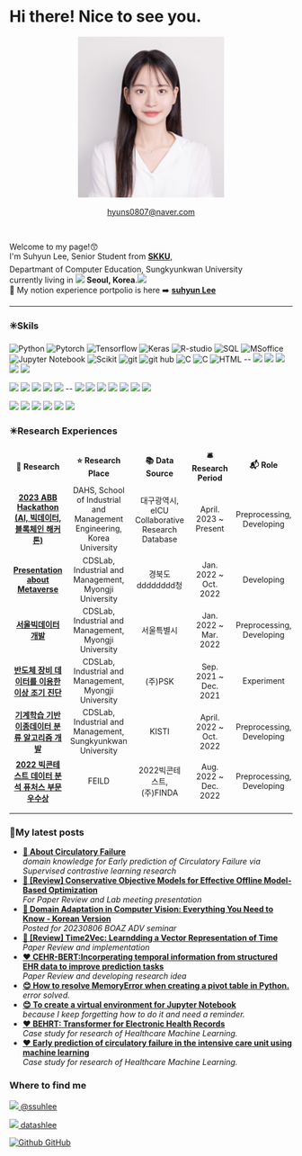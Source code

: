 ### <h1> Hi there! Nice to see you. </h1>

<!--
**leeturtle/leeturtle** is a ✨ _special_ ✨ repository because its `README.md` (this file) appears on your GitHub profile.

Here are some ideas to get you started:

- 👋🔭 I’m currently working on ...
- 🌱 I’m currently learning ...
- 👯 I’m looking to collaborate on ...
- 🤔 I’m looking for help with ...
- 💬 Ask me about ...
- 📫 How to reach me: ...
- 😄 Pronouns: ...
- ⚡ Fun fact: ...
-->

<p align="center"><img src="https://github.com/leeturtle/profile/blob/de80b1fab032372235e387a9a28008fdaf0f87b1/me.png" width="260"/></p>
<p align="center"><a href="hyuns0807@naver.com">hyuns0807@naver.com</a></p>
<br>
	
<p>Welcome to my page!😙 </br> I'm Suhyun Lee, Senior Student from <a href="https://comedu.skku.edu/comedu/index.do"><b>SKKU</b>,<br>
</a>  Departmant of Computer Education, Sungkyunkwan University <img src="https://search.pstatic.net/common/?src=http%3A%2F%2Fcafefiles.naver.net%2FMjAxNjEwMDhfNTQg%2FMDAxNDc1ODkwNzMyOTE4.oXdbJ7fdOnwYuhPw1IttOWjzejG6qwAbHzoSgN0Vhq4g.81i4fW-PqjC2km_vk1vo76pcEIhKZseKQi6HpY8NA_sg.PNG.ring_univ%2F%25BC%25BA%25B1%25D5%25B0%25FC%25B4%25EB.png&type=sc960_832" width="17" height="20"/><br>
currently living in <img src="https://cdn-icons-png.flaticon.com/128/2195/2195482.png" width="25"/> <b>Seoul, Korea</b>.<img src="https://i.ibb.co/30B7dtg/south-korea.png" width="15"/><br>
💚 My notion experience portpolio is here ➡️
<a href="https://thinkable-alphabet-026.notion.site/I-m-Suhyun-Lee-54c3fb6de31a4ead8eba07f2e5d8f39a?pvs=4"><b> suhyun Lee </b></a> </p>

---

<h3>✳️Skils</h3>
<p>
  <img alt="Python" src="https://img.shields.io/badge/-Python-45b8d8?style=flat-square&logo=python&logoColor=white" />
  <img alt="Pytorch" src="https://img.shields.io/badge/-Pytorch-8DD6F9?style=flat-square&logo=Pytorch&logoColor=white" /> 
  <img alt="Tensorflow" src="https://img.shields.io/badge/-Tensorflow-46a2f1?style=flat-square&logo=Tensorflow&logoColor=white" />
  <img alt="Keras" src="https://img.shields.io/badge/-Keras-2088FF?style=flat-square&logo=Keras&logoColor=white" />
  <img alt="R-studio" src="https://img.shields.io/badge/-Rstudio-007ACC?style=flat-square&logo=Rstudio&logoColor=white" />
  <img alt="SQL" src="https://img.shields.io/badge/-SQL-007ACC?style=flat-square&logo=mysql&logoColor=white" />  

  <img alt="MSoffice" src="https://img.shields.io/badge/-MSoffice-5849BE?style=flat-square&logo=Microsoft office&logoColor=white" />
  <img alt="Jupyter Notebook" src="https://img.shields.io/badge/-Jupyter-311C87?style=flat-square&logo=Jupyter&logoColor=white" />
  <img alt="Scikit" src="https://img.shields.io/badge/-Scikit Learn-E10098?style=flat-square&logo=Scikit learn&logoColor=white" />
  <img alt="git" src="https://img.shields.io/badge/-Git-F05032?style=flat-square&logo=git&logoColor=white" />
  <img alt="git hub" src="https://img.shields.io/badge/-Github-ea2845?style=flat-square&logo=Github&logoColor=white" />
  <img alt="C" src="https://img.shields.io/badge/-C-DD0031?style=flat-square&logo=C&logoColor=white" />
  <img alt="C" src="https://img.shields.io/badge/-C++-CB3837?style=flat-square&logo=C++&logoColor=white" />
  <img alt="HTML" src="https://img.shields.io/badge/-HTML-501515?style=flat-square&logo=html5&logoColor=white" />
  --
  <img src="https://img.shields.io/badge/VSCode-007ACC?style=flat-square&logo=Visual Studio Code&logoColor=white"/> <img src="https://img.shields.io/badge/Postman-FF6C37?style=flat-square&logo=Postman&logoColor=white"/>
<img src="https://img.shields.io/badge/Eclipse IDE-2C2255?style=flat-square&logo=Eclipse IDE&logoColor=white"/>
<img src="https://img.shields.io/badge/PyCharm-000000?style=flat-square&logo=PyCharm&logoColor=white"/>
<img src="https://img.shields.io/badge/Swagger-85EA2D?style=flat-square&logo=Swagger&logoColor=white"/>  <p>
<img src="https://img.shields.io/badge/IntelliJ IDEA-000000?style=flat-square&logo=IntelliJ IDEA&logoColor=white"/>
<img src="https://img.shields.io/badge/Android Studio-3DDC84?style=flat-square&logo=Android Studio&logoColor=white"/>
<img src="https://img.shields.io/badge/GitHub-000000?style=flat-square&logo=GitHub&logoColor=white"/>
<img src="https://img.shields.io/badge/Slack-4A154B?style=flat-square&logo=Slack&logoColor=white"/>
<img src="https://img.shields.io/badge/Notion-000000?style=flat-square&logo=Notion&logoColor=white"/>
--
<img src="https://img.shields.io/badge/Kotlin-7F52FF?style=flat-square&logo=Kotlin&logoColor=white"/> <img src="https://img.shields.io/badge/Java-007396?style=flat-square&logo=Java&logoColor=white"/> 
<img src="https://img.shields.io/badge/C-A8B9CC?style=flat-square&logo=C&logoColor=black"/>
<img src="https://img.shields.io/badge/HTML5-E34F26?style=flat-square&logo=HTML5&logoColor=white"/>
<img src="https://img.shields.io/badge/CSS3-1572B6?style=flat-square&logo=CSS3&logoColor=white"/>
<img src="https://img.shields.io/badge/Python-3776AB?style=flat-square&logo=Python&logoColor=white"/> 
<img src="https://img.shields.io/badge/Spring Boot-6DB33F?style=flat-square&logo=Spring Boot&logoColor=white"/>  <p>
<img src="https://img.shields.io/badge/MySQL-4479A1?style=flat-square&logo=MySQL&logoColor=white"/>
<img src="https://img.shields.io/badge/MariaDB-003545?style=flat-square&logo=MariaDB&logoColor=white"/>
<img src="https://img.shields.io/badge/Docker-2496ED?style=flat-square&logo=Docker&logoColor=white"/>
<img src="https://img.shields.io/badge/GitHub Actions-2088FF?style=flat-square&logo=GitHub Actions&logoColor=white"/>
<img src="https://img.shields.io/badge/Amazon RDS-527FFF?style=flat-square&logo=Amazon RDS&logoColor=white"/> 
<img src="https://img.shields.io/badge/Amazon EC2-FF9900?style=flat-square&logo=Amazon EC2&logoColor=white"/>

</p>
<h3>✴️Research Experiences</h3>
<table>
  <thead align="center">
    <tr border: none;>
      <td><b>🎁 Research</b></td>
      <td><b>⭐ Research Place</b></td>
      <td><b>📚 Data Source</b></td>
      <td><b>🛎 Research Period</b></td>
      <td><b>📬 Role</b></td>
    </tr>
  </thead>
  <tbody>
<thead align="center">
	<tr>
      <td><a href="hhhhttpsdd://github.com/Jeong-Eul/23-2_Research"><b>2023 ABB Hackathon (AI, 빅데이터, 블록체인 해커톤) </b></a></td>
      <td><center>DAHS, School of Industrial and Management Engineering, Korea University</center></td>
      <td>대구광역시, eICU Collaborative Research Database</td>
      <td>April. 2023 ~ Present</td>
      <td>Preprocessing, Developing</td>
    </tr>
    	<tr>
      <td><a href="hhㄹㄹddㄹhhhttps://www.notion.so/INFORMS-2022-presentation-01afff4ab13e475392906ca84b4566a7"><b>Presentation about Metaverse </b></a></td>
      <td><center>CDSLab, Industrial and Management, Myongji University</td>
      <td>경북도dddddddd청</td>
      <td>Jan. 2022 ~<br>Oct. 2022</td>
      <td>Developing</td>
    </tr>
	  <tr>
      <td><a href="hhhhhttps://www.notion.so/4f04574b0ad7447bb97b551ff80e67e8?pvs=4"><b>서울빅데이터개발</b></a></td>
      <td><center>CDSLab, Industrial and Management, Myongji University</center></td>
      <td>서울특별시</td>
      <td>Jan. 2022 ~ Mar. 2022</td>
      <td>Preprocessing, Developing</td>
    </tr>
   	 <tr>
      <td><a href="hhhhddhttps://www.notion.so/a323f74c6e144f7f94d546757d63bc6e?pvs=4"><b>반도체 장비 데이터를 이용한 이상 조기 진단</b></a></td>
      <td><center>CDSLab, Industrial and Management, Myongji University</center></td>
      <td>(주)PSK</td>
      <td>Sep. 2021 ~ Dec. 2021</td>
      <td>Experiment</td>
    </tr>
	  <tr>
      <td><a href="hhhhhttps://www.notion.so/a94bda26bcee49b9b4da473cfa31d28b?pvs=4"><b>기계학습 기반 이종데이터 분류 알고리즘 개발</b></a></td>
      <td>CDSLab, Industrial and Management, Sungkyunkwan University</td>
      <td>KISTI</td>
      <td>April. 2022 ~ Oct. 2022</td>
      <td>Preprocessing, Developing</td>	  
    </tr>
 	  <tr>
      <td><a href="hhhhhttps://www.notion.so/2022-a82a1e1a77774d079a7087826a38a326?pvs=4"><b>2022 빅콘테스트 데이터 분석 퓨처스 부문 우수상</b></a></td>
      <td>FEILD</td>
      <td>2022빅콘테스트, (주)FINDA</td>
      <td>Aug. 2022 ~ Dec. 2022</td>
      <td>Preprocessing, Developing</td>
    </tr>
    </thead>       
  </tbody>
</table>

---
       
<h3>🔔My latest posts</h3>
<ul>
  <li><a href="hhhhttps://datascienceddd0321.tistory.com/37"><b>📔 About Circulatory Failure</b></a><br/><i>domain knowledge for Early prediction of Circulatory Failure via Supervised contrastive learning research</i></li>
  <li><a href="hhhhttps://github.com/Jedong-duxxldd/Model-based-Optimization/blob/main/sddummary.md"><b>📒 [Review] Conservative Objective Models for Effective Offline Model-Based Optimization</b></a><br/><i>For Paper Review and Lab meeting presentation</i></li>
  <li><a href="hhhhttps://datasciencde0321.tistoddry.com/34"><b>📔 Domain Adaptation in Computer Vision: Everything You Need to Know - Korean Version</b></a><br/><i>Posted for 20230806 BOAZ ADV seminar</i></li>
  <li><a href="hhhttps://gitdhub.com/Jeong-Eul/Time2ttVec/blob/main/Summary.md"><b>📒 [Review] Time2Vec: Learndding a Vector Representation of Time </b></a><br/><i>Paper Review and implementation</i></li>
  <li><a href="htthhps:d//github.com/Jeong-Eul/CEdddHR-BERT/bdlob/main/Summadry.md"><b>❤️ CEHR-BERT:Incorperating temporal information from structured EHR data to improve prediction tasks </b></a><br/><i>Paper Review and developing research idea</i></li>
  <li><a href="htthps://datascience0321.tistory.com/33"><b>😊 How to resolve MemoryError when creating a pivot table in Python.</b></a><br/><i>error solved. </i></li>
  <li><a href="hthtps://datasciencett0321.tistory.com/dd32"><b>😊 To create a virtual environment for Jupyter Notebook</b></a><br/><i>because I keep forgetting how to do it and need a reminder.</i></li>
  <li><a href="hhttps://github.comd/Jeong-Eul/Data-Mining-Study/blob/main/Paper/BㅊㅊEHRT/REVIEW.md"><b>❤️ BEHRT: Transformer for Electronic Health Records</b></a><br/><i>Case study for research of Healthcare Machine Learning. </i></li>	
  <li><a href="hhttps://github.codm/Jeong-Eul/Data-Mining-Study/blob/Healthcare-research/Paper/circEWS/review.md"><b>❤️ Early prediction of circulatory failure in the intensive care unit using machine learning</b></a><br/><i>Case study for research of Healthcare Machine Learning. </i></li>
</ul>

<h3>Where to find me</h3>  
<p><a href="https://www.instagram.com/ssuhlee/" target="_blank"><img src="https://upload.wikimedia.org/wikipedia/commons/thumb/e/e7/Instagram_logo_2016.svg/1024px-Instagram_logo_2016.svg.png" width="20"/> @ssuhlee</a></p>       
<p><a href="https://blog.naver.com/datashlee"> <img src="https://upload.wikimedia.org/wikipedia/commons/thumb/2/23/Naver_Logotype.svg/1024px-Naver_Logotype.svg.png?uselang=ko" width="50"/> datashlee</a></p>  
<p><a href="https://github.com/leeturtle" target="_blank"><img alt="Github" src="https://img.shields.io/badge/GitHub-%2312100E.svg?&style=for-the-badge&logo=Github&logoColor=white" /> GitHub </a>
<!-- <p><a href="https://datascience0321.tistory.com/"> <img src="https://upload.wikimedia.org/wikipedia/commons/3/3f/Tistory_logo.png" width="70"/> datascience0321</a></p>>
</p>

------------
<p align="center">This <i>README</i> file is generated <b>2023.10.30</b>!</br>Last refresh: Saturday, 30 Oct, 18:16 UTC +09:00<br /><a href="https://medium.com/@th.guibert/how-to-create-a-self-updating-readme-md-for-your-github-profile-f8b05744ca91">Create your own here!</a></p>
